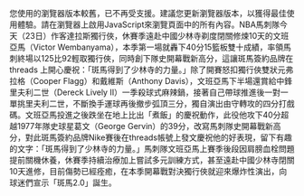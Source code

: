 您使用的瀏覽器版本較舊，已不再受支援。建議您更新瀏覽器版本，以獲得最佳使用體驗。請在瀏覽器上啟用JavaScript來瀏覽頁面中的所有內容。NBA馬刺隊今天（23日）作客達拉斯獨行俠，休賽季遠赴中國少林寺剃度閉關修煉10天的文班亞馬（Victor Wembanyama），本季第一場就轟下40分15籃板雙十成績，率領馬刺終場以125比92輕取獨行俠，同時創下隊史開幕戰新高分，這讓斑馬簽約品牌在 threads 上開心慶祝：「斑馬得到了少林寺的力量。」除了開賽怒扣獨行俠雙狀元弗拉格（Cooper Flagg）和戴維斯（Anthony Davis），文班亞馬下半場還賞給中鋒里夫利二世（Dereck Lively II）一季殺球式麻辣鍋，接著自己帶球推進後一對一單挑里夫利二世，不斷換手運球再後撤步弧頂三分，獨自演出由守轉攻的四分打戲碼。文班亞馬投進之後跌坐在地上比出「煮飯」的慶祝動作，此役他攻下40分超越1977年隊史球星葛文（George Gervin）的39分，改寫馬刺隊史開幕戰新高分，對此斑馬簽約品牌Nike賽後在threads帳號上發文慶祝他的好表現，留下有趣的文字：「斑馬得到了少林寺的力量。」馬刺隊文班亞馬上賽季後段因肩膀血栓問題提前關機休養，休賽季持續治療加上嘗試多元訓練方式，甚至遠赴中國少林寺閉關10天進修，目前傷勢已經痊癒，在本季開幕戰對決獨行俠就迎來爆炸性演出，向球迷們宣示「斑馬2.0」誕生。